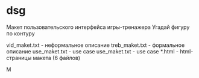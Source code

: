 # dsg

Макет пользовательского интерфейса игры-тренажера
Угадай фигуру по контуру

vid_maket.txt - неформальное описание
treb_maket.txt - формальное описание
use_maket.txt - use case
use_maket.txt - use case
*.html - html-страницы макета (6 файлов)









М